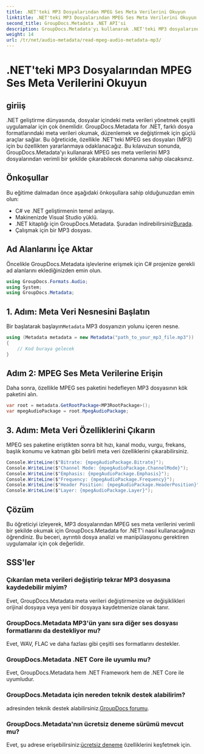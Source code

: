 ```yaml
---
title: .NET'teki MP3 Dosyalarından MPEG Ses Meta Verilerini Okuyun
linktitle: .NET'teki MP3 Dosyalarından MPEG Ses Meta Verilerini Okuyun
second_title: GroupDocs.Metadata .NET API'si
description: GroupDocs.Metadata'yı kullanarak .NET'teki MP3 dosyalarından MPEG ses meta verilerini nasıl çıkaracağınızı öğrenin. Dosya analizi yeteneklerinizi geliştirin.
weight: 14
url: /tr/net/audio-metadata/read-mpeg-audio-metadata-mp3/
---
```


# .NET'teki MP3 Dosyalarından MPEG Ses Meta Verilerini Okuyun

## giriiş
.NET geliştirme dünyasında, dosyalar içindeki meta verileri yönetmek çeşitli uygulamalar için çok önemlidir. GroupDocs.Metadata for .NET, farklı dosya formatlarındaki meta verileri okumak, düzenlemek ve değiştirmek için güçlü araçlar sağlar. Bu öğreticide, özellikle .NET'teki MPEG ses dosyaları (MP3) için bu özellikten yararlanmaya odaklanacağız. Bu kılavuzun sonunda, GroupDocs.Metadata'yı kullanarak MPEG ses meta verilerini MP3 dosyalarından verimli bir şekilde çıkarabilecek donanıma sahip olacaksınız.
## Önkoşullar
Bu eğitime dalmadan önce aşağıdaki önkoşullara sahip olduğunuzdan emin olun:
- C# ve .NET geliştirmenin temel anlayışı.
- Makinenizde Visual Studio yüklü.
-  .NET kitaplığı için GroupDocs.Metadata. Şuradan indirebilirsiniz[Burada](https://releases.groupdocs.com/metadata/net/).
- Çalışmak için bir MP3 dosyası.
## Ad Alanlarını İçe Aktar
Öncelikle GroupDocs.Metadata işlevlerine erişmek için C# projenize gerekli ad alanlarını eklediğinizden emin olun.
```csharp
using GroupDocs.Formats.Audio;
using System;
using GroupDocs.Metadata;
```
## 1. Adım: Meta Veri Nesnesini Başlatın
 Bir başlatarak başlayın`Metadata` MP3 dosyanızın yolunu içeren nesne.
```csharp
using (Metadata metadata = new Metadata("path_to_your_mp3_file.mp3"))
{
    // Kod buraya gelecek
}
```
## Adım 2: MPEG Ses Meta Verilerine Erişin
Daha sonra, özellikle MPEG ses paketini hedefleyen MP3 dosyasının kök paketini alın.
```csharp
var root = metadata.GetRootPackage<MP3RootPackage>();
var mpegAudioPackage = root.MpegAudioPackage;
```
## 3. Adım: Meta Veri Özelliklerini Çıkarın
MPEG ses paketine eriştikten sonra bit hızı, kanal modu, vurgu, frekans, başlık konumu ve katman gibi belirli meta veri özelliklerini çıkarabilirsiniz.
```csharp
Console.WriteLine($"Bitrate: {mpegAudioPackage.Bitrate}");
Console.WriteLine($"Channel Mode: {mpegAudioPackage.ChannelMode}");
Console.WriteLine($"Emphasis: {mpegAudioPackage.Emphasis}");
Console.WriteLine($"Frequency: {mpegAudioPackage.Frequency}");
Console.WriteLine($"Header Position: {mpegAudioPackage.HeaderPosition}");
Console.WriteLine($"Layer: {mpegAudioPackage.Layer}");
```
## Çözüm
Bu öğreticiyi izleyerek, MP3 dosyalarından MPEG ses meta verilerini verimli bir şekilde okumak için GroupDocs.Metadata for .NET'i nasıl kullanacağınızı öğrendiniz. Bu beceri, ayrıntılı dosya analizi ve manipülasyonu gerektiren uygulamalar için çok değerlidir.

## SSS'ler
### Çıkarılan meta verileri değiştirip tekrar MP3 dosyasına kaydedebilir miyim?
Evet, GroupDocs.Metadata meta verileri değiştirmenize ve değişiklikleri orijinal dosyaya veya yeni bir dosyaya kaydetmenize olanak tanır.
### GroupDocs.Metadata MP3'ün yanı sıra diğer ses dosyası formatlarını da destekliyor mu?
Evet, WAV, FLAC ve daha fazlası gibi çeşitli ses formatlarını destekler.
### GroupDocs.Metadata .NET Core ile uyumlu mu?
Evet, GroupDocs.Metadata hem .NET Framework hem de .NET Core ile uyumludur.
### GroupDocs.Metadata için nereden teknik destek alabilirim?
 adresinden teknik destek alabilirsiniz.[GroupDocs forumu](https://forum.groupdocs.com/c/metadata/14).
### GroupDocs.Metadata'nın ücretsiz deneme sürümü mevcut mu?
 Evet, şu adrese erişebilirsiniz:[ücretsiz deneme](https://releases.groupdocs.com/) özelliklerini keşfetmek için.